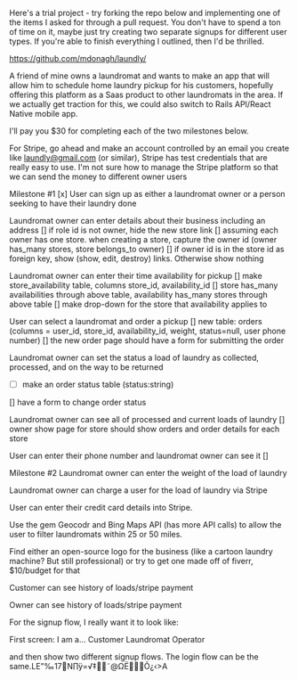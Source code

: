 Here's a trial project - try forking the repo below and implementing one of the items I asked for through a pull request. You don't have to spend a ton of time on it, maybe just try creating two separate signups for different user types. If you're able to finish everything I outlined, then I'd be thrilled.

https://github.com/mdonagh/laundly/

A friend of mine owns a laundromat and wants to make an app that will allow him to schedule home laundry pickup for his customers, hopefully offering this platform as a Saas product to other laundromats in the area. If we actually get traction for this, we could also switch to Rails API/React Native mobile app.

I'll pay you $30 for completing each of the two milestones below.

For Stripe, go ahead and make an account controlled by an email you create like laundly@gmail.com (or similar), Stripe has test credentials that are really easy to use. I'm not sure how to manage the Stripe platform so that we can send the money to different owner users


Milestone #1
[x] User can sign up as either a laundromat owner or a person seeking to have their laundry done

Laundromat owner can enter details about their business including an address
[] if role id is not owner, hide the new store link
[] assuming each owner has one store. when creating a store, capture the owner id (owner has_many stores, store belongs_to owner)
[] if owner id is in the store id as foreign key, show (show, edit, destroy) links. Otherwise show nothing

Laundromat owner can enter their time availability for pickup
[] make store_availability table, columns store_id, availability_id
[] store has_many availabilities through above table, availability has_many stores through above table
[] make drop-down for the store that availability applies to

User can select a laundromat and order a pickup
[] new table: orders (columns = user_id, store_id, availability_id, weight, status=null, user phone number)
[] the new order page should have a form for submitting the order

Laundromat owner can set the status a load of laundry as collected, processed, and on the way to be returned

- [ ] make an order status table (status:string)

[] have a form to change order status

Laundromat owner can see all of processed and current loads of laundry
[] owner show page for store should show orders and order details for each store

User can enter their phone number and laundromat owner can see it
[]

Milestone #2
Laundromat owner can enter the weight of the load of laundry

Laundromat owner can charge a user for the load of laundry via Stripe

User can enter their credit card details into Stripe.

Use the gem Geocodr and Bing Maps API (has more API calls) to allow the user to filter laundromats within 25 or 50 miles.

Find either an open-source logo for the business (like a cartoon laundry machine? But still professional) or try to get one made off of fiverr, $10/budget for that

Customer can see history of loads/stripe payment

Owner can see history of loads/stripe payment


For the signup flow, I really want it to look like:

First screen:
I am a...
Customer
Laundromat Operator

and then show two different signup flows. The login flow can be the same.LE”‰17N∏ÿ=√‡˜@ΩËÕ¿‹>A